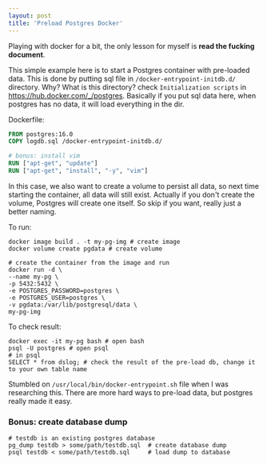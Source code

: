 ```yaml
---
layout: post
title: 'Preload Postgres Docker' 
---
```


Playing with docker for a bit, the only lesson for myself is **read the fucking document**. 

This simple example here is to start a Postgres container with pre-loaded data.
This is done by putting sql file in `/docker-entrypoint-initdb.d/` directory. Why? What is this directory? check `Initialization scripts` in <https://hub.docker.com/_/postgres>. Basically if you put sql data here, when postgres has no data, it will load everything in the dir. 

Dockerfile: 
```Dockerfile
FROM postgres:16.0
COPY logdb.sql /docker-entrypoint-initdb.d/

# bonus: install vim 
RUN ["apt-get", "update"]
RUN ["apt-get", "install", "-y", "vim"]
```

In this case, we also want to create a volume to persist all data, so next time starting the container, all data will still exist. Actually if you don't create the volume, Postgres will create one itself. So skip if you want, really just a better naming.

To run: 
```shell
docker image build . -t my-pg-img # create image 
docker volume create pgdata # create volume 

# create the container from the image and run 
docker run -d \
--name my-pg \
-p 5432:5432 \
-e POSTGRES_PASSWORD=postgres \
-e POSTGRES_USER=postgres \
-v pgdata:/var/lib/postgresql/data \
my-pg-img
```

To check result: 
```shell
docker exec -it my-pg bash # open bash
psql -U postgres # open psql 
# in psql
SELECT * from dslog; # check the result of the pre-load db, change it to your own table name 
```

Stumbled on `/usr/local/bin/docker-entrypoint.sh` file when I was researching this. There are more hard ways to pre-load data, but postgres really made it easy. 

### Bonus: create database dump 

```shell
# testdb is an existing postgres database 
pg_dump testdb > some/path/testdb.sql  # create database dump
psql testdb < some/path/testdb.sql     # load dump to database
```
